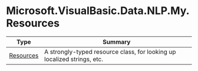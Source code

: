 ﻿
# Microsoft.VisualBasic.Data.NLP.My.Resources

|Type|Summary|
|----|-------|
|[Resources](./Resources.md)|A strongly-typed resource class, for looking up localized strings, etc.|

